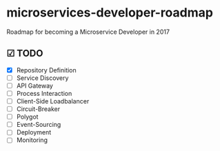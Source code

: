 # microservices-developer-roadmap
Roadmap for becoming a Microservice Developer in 2017

## ☑ TODO

- [X] Repository Definition 
- [ ] Service Discovery 
- [ ] API Gateway
- [ ] Process Interaction
- [ ] Client-Side Loadbalancer
- [ ] Circuit-Breaker
- [ ] Polygot
- [ ] Event-Sourcing
- [ ] Deployment
- [ ] Monitoring
